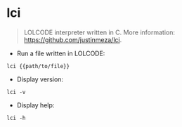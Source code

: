 # lci

> LOLCODE interpreter written in C.
> More information: <https://github.com/justinmeza/lci>.

- Run a file written in LOLCODE:

`lci {{path/to/file}}`

- Display version:

`lci -v`

- Display help:

`lci -h`
